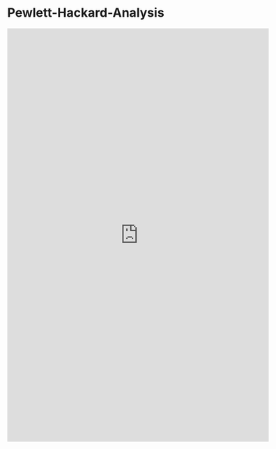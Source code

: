 # Pewlett-Hackard-Analysis

<iframe style="border-style: none;" src="http://derekeder.github.io/csv-to-html-table/" height="950" width="600"></iframe>

